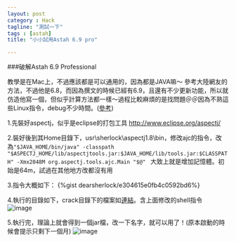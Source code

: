 ```yaml
---
layout: post
category : Hack 
tagline: "測試一下"
tags : [astah]
title: "小小試用Astah 6.9 pro"

---
```



###破解Astah 6.9 Professional

教學是在Mac上，不過應該都是可以通用的，因為都是JAVA嘛～
參考大陸網友的方法，不過他是6.8，而因為撰文的時候已經有6.9，且還有不少更新功能，所以就仿造他寫一個，但似乎計算方法都一樣～過程比較麻煩的是找問題＠＠因為不熟這些Linux指令，debug不少時間。([參考](http://www.rover12421.com/2014/02/27/astah-pro-v6-dot-8-0-crack.html))

1.先裝好aspectj，似乎是eclipse的打包工具
http://www.eclipse.org/aspectj/

2.裝好後到其Home目錄下，usr\sherlock\aspectj1.8\bin，修改ajc的指令，改為`"$JAVA_HOME/bin/java" -classpath "$ASPECTJ_HOME/lib/aspectjtools.jar:$JAVA_HOME/lib/tools.jar:$CLASSPATH" -Xmx2048M org.aspectj.tools.ajc.Main "$@"
`
大致上就是增加記憶體。初始是64m，試過在其他地方改都沒有用

3.指令大概如下：
{%gist dearsherlock/e304615e0fb4c0592bd6%}

4.執行的目錄如下，crack目錄下的檔案如[連結](https://drive.google.com/file/d/0B62x5TTVLcQ0d19WOXlUZl9VVW8/view?usp=sharing)。含上面修改的shell指令
![image](https://farm8.staticflickr.com/7562/15655216368_c2ecfba9f4_o.png)

5.執行完，理論上就會得到一個jar檔，改一下名字，就可以用了！(原本啟動的時候會提示只剩下一個月)
![image](https://farm8.staticflickr.com/7472/15842764625_abed53e7e8_o.png)